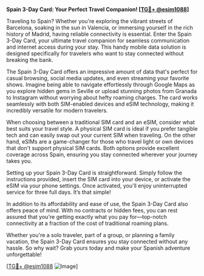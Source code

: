 **Spain 3-Day Card: Your Perfect Travel Companion! [[TG💪+ @esim1088](https://t.me/s/esim1088)]**

Traveling to Spain? Whether you're exploring the vibrant streets of Barcelona, soaking in the sun in Valencia, or immersing yourself in the rich history of Madrid, having reliable connectivity is essential. Enter the Spain 3-Day Card, your ultimate travel companion for seamless communication and internet access during your stay. This handy mobile data solution is designed specifically for travelers who want to stay connected without breaking the bank.

The Spain 3-Day Card offers an impressive amount of data that's perfect for casual browsing, social media updates, and even streaming your favorite shows. Imagine being able to navigate effortlessly through Google Maps as you explore hidden gems in Seville or upload stunning photos from Granada to Instagram without worrying about hefty roaming charges. The card works seamlessly with both SIM-enabled devices and eSIM technology, making it incredibly versatile for modern travelers.

When choosing between a traditional SIM card and an eSIM, consider what best suits your travel style. A physical SIM card is ideal if you prefer tangible tech and can easily swap out your current SIM when traveling. On the other hand, eSIMs are a game-changer for those who travel light or own devices that don't support physical SIM cards. Both options provide excellent coverage across Spain, ensuring you stay connected wherever your journey takes you.

Setting up your Spain 3-Day Card is straightforward. Simply follow the instructions provided, insert the SIM card into your device, or activate the eSIM via your phone settings. Once activated, you'll enjoy uninterrupted service for three full days. It’s that simple!

In addition to its affordability and ease of use, the Spain 3-Day Card also offers peace of mind. With no contracts or hidden fees, you can rest assured that you're getting exactly what you pay for—top-notch connectivity at a fraction of the cost of traditional roaming plans.

Whether you're a solo traveler, part of a group, or planning a family vacation, the Spain 3-Day Card ensures you stay connected without any hassle. So why wait? Grab yours today and make your Spanish adventure unforgettable! 

[[TG💪+ @esim1088](https://t.me/s/esim1088) ![Image](https://i.postimg.cc/Y0z9fWf4/image.png)]